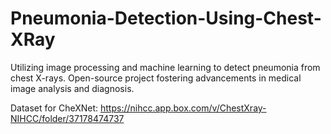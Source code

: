 # Pneumonia-Detection-Using-Chest-XRay
Utilizing image processing and machine learning to detect pneumonia from chest X-rays. Open-source project fostering advancements in medical image analysis and diagnosis.

Dataset for CheXNet:
https://nihcc.app.box.com/v/ChestXray-NIHCC/folder/37178474737
